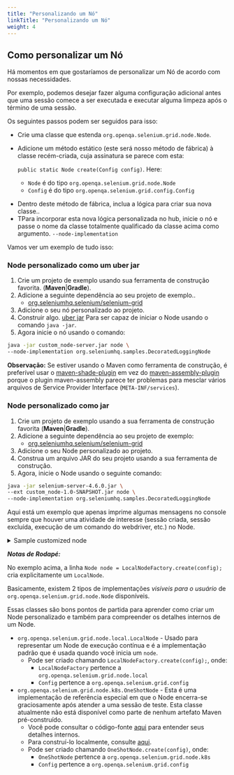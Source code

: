 ```yaml
---
title: "Personalizando um Nó"
linkTitle: "Personalizando um Nó"
weight: 4
---
```

## Como personalizar um Nó

Há momentos em que gostaríamos de personalizar um Nó de acordo com nossas necessidades.

Por exemplo, podemos desejar fazer alguma configuração adicional antes que uma sessão comece a ser executada e executar alguma limpeza após o término de uma sessão.

Os seguintes passos podem ser seguidos para isso:

- Crie uma classe que estenda `org.openqa.selenium.grid.node.Node`.
- Adicione um método estático (este será nosso método de fábrica) à classe recém-criada, cuja assinatura se parece com esta:

  `public static Node create(Config config)`. Here:

    * `Node` é do tipo `org.openqa.selenium.grid.node.Node`
    * `Config` é do tipo `org.openqa.selenium.grid.config.Config`
* Dentro deste método de fábrica, inclua a lógica para criar sua nova classe..
* TPara incorporar esta nova lógica personalizada no hub, inicie o nó e passe o nome da classe totalmente qualificado da classe acima como argumento. `--node-implementation`

Vamos ver um exemplo de tudo isso:

### Node personalizado como um uber jar

1. Crie um projeto de exemplo usando sua ferramenta de construção favorita. (**Maven**|**Gradle**).
2. Adicione a seguinte dependência ao seu projeto de exemplo..
    * [org.seleniumhq.selenium/selenium-grid](https://mvnrepository.com/artifact/org.seleniumhq.selenium/selenium-grid)
3. Adicione o seu nó personalizado ao projeto.
4. Construir algo. [uber jar](https://imagej.net/develop/uber-jars) Para ser capaz de iniciar o Node usando o comando `java -jar`.
5. Agora inicie o nó usando o comando:

```bash
java -jar custom_node-server.jar node \
--node-implementation org.seleniumhq.samples.DecoratedLoggingNode
```
**Observação:** Se estiver usando o Maven como ferramenta de construção, é preferível usar o [maven-shade-plugin](https://maven.apache.org/plugins/maven-shade-plugin) em vez do [maven-assembly-plugin](https://maven.apache.org/plugins/maven-assembly-plugin) porque o plugin maven-assembly parece ter problemas para mesclar vários arquivos de Service Provider Interface (`META-INF/services`).


### Node personalizado como jar

1. Crie um projeto de exemplo usando a sua ferramenta de construção favorita (**Maven**|**Gradle**).
2. Adicione a seguinte dependência ao seu projeto de exemplo:
   * [org.seleniumhq.selenium/selenium-grid](https://mvnrepository.com/artifact/org.seleniumhq.selenium/selenium-grid)
3. Adicione o seu Node personalizado ao projeto.
4. Construa um arquivo JAR do seu projeto usando a sua ferramenta de construção.
5. Agora, inicie o Node usando o seguinte comando:


```bash
java -jar selenium-server-4.6.0.jar \
--ext custom_node-1.0-SNAPSHOT.jar node \
--node-implementation org.seleniumhq.samples.DecoratedLoggingNode
```
Aqui está um exemplo que apenas imprime algumas mensagens no console sempre que houver uma atividade de interesse (sessão criada, sessão excluída, execução de um comando do webdriver, etc.) no Node.

<details>
<summary>Sample customized node</summary>

```java
package org.seleniumhq.samples;

import java.net.URI;
import java.util.UUID;
import org.openqa.selenium.Capabilities;
import org.openqa.selenium.NoSuchSessionException;
import org.openqa.selenium.WebDriverException;
import org.openqa.selenium.grid.config.Config;
import org.openqa.selenium.grid.data.CreateSessionRequest;
import org.openqa.selenium.grid.data.CreateSessionResponse;
import org.openqa.selenium.grid.data.NodeId;
import org.openqa.selenium.grid.data.NodeStatus;
import org.openqa.selenium.grid.data.Session;
import org.openqa.selenium.grid.log.LoggingOptions;
import org.openqa.selenium.grid.node.HealthCheck;
import org.openqa.selenium.grid.node.Node;
import org.openqa.selenium.grid.node.local.LocalNodeFactory;
import org.openqa.selenium.grid.security.Secret;
import org.openqa.selenium.grid.security.SecretOptions;
import org.openqa.selenium.grid.server.BaseServerOptions;
import org.openqa.selenium.internal.Either;
import org.openqa.selenium.remote.SessionId;
import org.openqa.selenium.remote.http.HttpRequest;
import org.openqa.selenium.remote.http.HttpResponse;
import org.openqa.selenium.remote.tracing.Tracer;

public class DecoratedLoggingNode extends Node {

  private Node node;

  protected DecoratedLoggingNode(Tracer tracer, NodeId nodeId, URI uri, Secret registrationSecret) {
	super(tracer, nodeId, uri, registrationSecret);
  }

  public static Node create(Config config) {
    LoggingOptions loggingOptions = new LoggingOptions(config);
    BaseServerOptions serverOptions = new BaseServerOptions(config);
    URI uri = serverOptions.getExternalUri();
    SecretOptions secretOptions = new SecretOptions(config);

    // Refer to the foot notes for additional context on this line.
    Node node = LocalNodeFactory.create(config);

    DecoratedLoggingNode wrapper = new DecoratedLoggingNode(loggingOptions.getTracer(),
				node.getId(),
				uri,
				secretOptions.getRegistrationSecret());
    wrapper.node = node;
    return wrapper;
  }

  @Override
  public Either<WebDriverException, CreateSessionResponse> newSession(
      CreateSessionRequest sessionRequest) {
    System.out.println("Before newSession()");
    try {
      return this.node.newSession(sessionRequest);
    } finally {
      System.out.println("After newSession()");
    }
  }

  @Override
  public HttpResponse executeWebDriverCommand(HttpRequest req) {
    try {
      System.out.println("Before executeWebDriverCommand(): " + req.getUri());
      return node.executeWebDriverCommand(req);
    } finally {
      System.out.println("After executeWebDriverCommand()");
    }
  }

  @Override
  public Session getSession(SessionId id) throws NoSuchSessionException {
    try {
      System.out.println("Before getSession()");
      return node.getSession(id);
    } finally {
      System.out.println("After getSession()");
    }
  }

  @Override
  public HttpResponse uploadFile(HttpRequest req, SessionId id) {
    try {
      System.out.println("Before uploadFile()");
      return node.uploadFile(req, id);
    } finally {
      System.out.println("After uploadFile()");
    }
  }

  @Override
  public void stop(SessionId id) throws NoSuchSessionException {
    try {
      System.out.println("Before stop()");
      node.stop(id);
    } finally {
      System.out.println("After stop()");
    }
  }

  @Override
  public boolean isSessionOwner(SessionId id) {
    try {
      System.out.println("Before isSessionOwner()");
      return node.isSessionOwner(id);
    } finally {
      System.out.println("After isSessionOwner()");
    }
  }

  @Override
  public boolean isSupporting(Capabilities capabilities) {
    try {
      System.out.println("Before isSupporting");
      return node.isSupporting(capabilities);
    } finally {
      System.out.println("After isSupporting()");
    }
  }

  @Override
  public NodeStatus getStatus() {
    try {
      System.out.println("Before getStatus()");
      return node.getStatus();
    } finally {
      System.out.println("After getStatus()");
    }
  }

  @Override
  public HealthCheck getHealthCheck() {
    try {
      System.out.println("Before getHealthCheck()");
      return node.getHealthCheck();
    } finally {
      System.out.println("After getHealthCheck()");
    }
  }

  @Override
  public void drain() {
    try {
      System.out.println("Before drain()");
      node.drain();
    } finally {
      System.out.println("After drain()");
    }

  }

  @Override
  public boolean isReady() {
    try {
      System.out.println("Before isReady()");
      return node.isReady();
    } finally {
      System.out.println("After isReady()");
    }
  }
}
```
</details>

**_Notas de Rodapé:_**

No exemplo acima, a linha `Node node = LocalNodeFactory.create(config);` cria explicitamente um `LocalNode`.

Basicamente, existem 2 tipos de implementações *visíveis para o usuário* de `org.openqa.selenium.grid.node.Node` disponíveis. 

Essas classes são bons pontos de partida para aprender como criar um Node personalizado e também para compreender os detalhes internos de um Node.

* `org.openqa.selenium.grid.node.local.LocalNode` - Usado para representar um Node de execução contínua e é a implementação padrão que é usada quando você inicia um `node`. 
    * Pode ser criado chamando `LocalNodeFactory.create(config);`, onde:
      * `LocalNodeFactory` pertence a `org.openqa.selenium.grid.node.local`
      * `Config` pertence a `org.openqa.selenium.grid.config`
* `org.openqa.selenium.grid.node.k8s.OneShotNode` - Esta é uma implementação de referência especial em que o Node encerra-se graciosamente após atender a uma sessão de teste. Esta classe atualmente não está disponível como parte de nenhum artefato Maven pré-construído.
  * Você pode consultar o código-fonte [aqui](https://github.com/SeleniumHQ/selenium/blob/trunk/java/src/org/openqa/selenium/grid/node/k8s/OneShotNode.java) para entender seus detalhes internos.
  * Para construí-lo localmente, consulte [aqui](https://github.com/SeleniumHQ/selenium/blob/trunk/deploys/k8s/README.md). 
  * Pode ser criado chamando `OneShotNode.create(config)`, onde:
      * `OneShotNode` pertence a `org.openqa.selenium.grid.node.k8s`
      * `Config` pertence a `org.openqa.selenium.grid.config`
